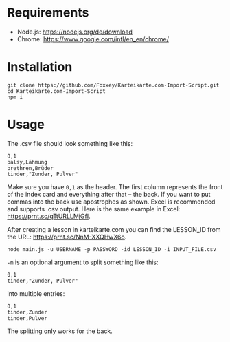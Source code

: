 # Requirements

- Node.js: https://nodejs.org/de/download
- Chrome: https://www.google.com/intl/en_en/chrome/

# Installation

```
git clone https://github.com/Foxxey/Karteikarte.com-Import-Script.git
cd Karteikarte.com-Import-Script
npm i
```

# Usage

The .csv file should look something like this:

```
0,1
palsy,Lähmung
brethren,Brüder
tinder,"Zunder, Pulver"
```

Make sure you have `0,1` as the header.
The first column represents the front of the index card and everything after that – the back.
If you want to put commas into the back use apostrophes as shown.
Excel is recommended and supports .csv output. Here is the same example in Excel: https://prnt.sc/qTtURLLMjGfI.

After creating a lesson in karteikarte.com you can find the LESSON_ID from the URL: https://prnt.sc/NnM-XXQHwX6o.

```
node main.js -u USERNAME -p PASSWORD -id LESSON_ID -i INPUT_FILE.csv
```

`-m` is an optional argument to split something like this:

```
0,1
tinder,"Zunder, Pulver"
```

into multiple entries:

```
0,1
tinder,Zunder
tinder,Pulver
```
The splitting only works for the back.
